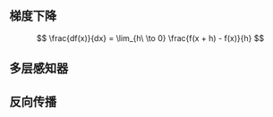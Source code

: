 ## 梯度下降

$$
\frac{df(x)}{dx} = \lim_{h\ \to 0} \frac{f(x + h) - f(x)}{h}
$$





## 多层感知器



## 反向传播
